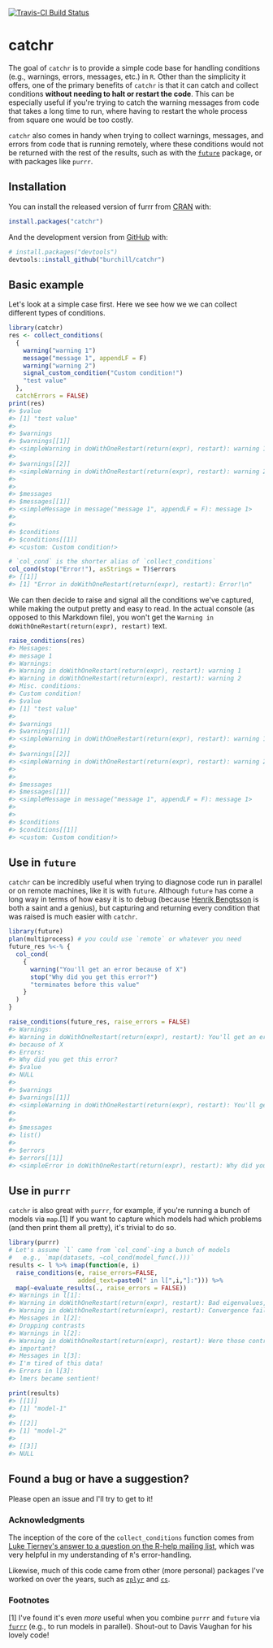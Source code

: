 
<!-- README.md is generated from README.Rmd. Please edit that file -->
[![Travis-CI Build Status](https://travis-ci.org/burchill/catchr.svg?branch=master)](https://travis-ci.org/burchill/catchr)

catchr
======

The goal of `catchr` is to provide a simple code base for handling conditions (e.g., warnings, errors, messages, etc.) in `R`. Other than the simplicity it offers, one of the primary benefits of `catchr` is that it can catch and collect conditions **without needing to halt or restart the code**. This can be especially useful if you're trying to catch the warning messages from code that takes a long time to run, where having to restart the whole process from square one would be too costly.

`catchr` also comes in handy when trying to collect warnings, messages, and errors from code that is running remotely, where these conditions would not be returned with the rest of the results, such as with the [`future`](https://github.com/HenrikBengtsson/future/) package, or with packages like `purrr`.

Installation
------------

You can install the released version of furrr from [CRAN](https://CRAN.R-project.org) with:

``` r
install.packages("catchr")
```

And the development version from [GitHub](https://github.com/) with:

``` r
# install.packages("devtools")
devtools::install_github("burchill/catchr")
```

Basic example
-------------

Let's look at a simple case first. Here we see how we we can collect different types of conditions.

``` r
library(catchr)
res <- collect_conditions(
  {
    warning("warning 1")
    message("message 1", appendLF = F)
    warning("warning 2")
    signal_custom_condition("Custom condition!")
    "test value"
  },
  catchErrors = FALSE)
print(res)
#> $value
#> [1] "test value"
#> 
#> $warnings
#> $warnings[[1]]
#> <simpleWarning in doWithOneRestart(return(expr), restart): warning 1>
#> 
#> $warnings[[2]]
#> <simpleWarning in doWithOneRestart(return(expr), restart): warning 2>
#> 
#> 
#> $messages
#> $messages[[1]]
#> <simpleMessage in message("message 1", appendLF = F): message 1>
#> 
#> 
#> $conditions
#> $conditions[[1]]
#> <custom: Custom condition!>

# `col_cond` is the shorter alias of `collect_conditions`
col_cond(stop("Error!"), asStrings = T)$errors
#> [[1]]
#> [1] "Error in doWithOneRestart(return(expr), restart): Error!\n"
```

We can then decide to raise and signal all the conditions we've captured, while making the output pretty and easy to read. In the actual console (as opposed to this Markdown file), you won't get the `Warning in doWithOneRestart(return(expr), restart)` text.

``` r
raise_conditions(res)
#> Messages:
#> message 1
#> Warnings:
#> Warning in doWithOneRestart(return(expr), restart): warning 1
#> Warning in doWithOneRestart(return(expr), restart): warning 2
#> Misc. conditions:
#> Custom condition!
#> $value
#> [1] "test value"
#> 
#> $warnings
#> $warnings[[1]]
#> <simpleWarning in doWithOneRestart(return(expr), restart): warning 1>
#> 
#> $warnings[[2]]
#> <simpleWarning in doWithOneRestart(return(expr), restart): warning 2>
#> 
#> 
#> $messages
#> $messages[[1]]
#> <simpleMessage in message("message 1", appendLF = F): message 1>
#> 
#> 
#> $conditions
#> $conditions[[1]]
#> <custom: Custom condition!>
```

Use in `future`
---------------

`catchr` can be incredibly useful when trying to diagnose code run in parallel or on remote machines, like it is with `future`. Although `future` has come a long way in terms of how easy it is to debug (because [Henrik Bengtsson](https://github.com/HenrikBengtsson) is both a saint and a genius), but capturing and returning every condition that was raised is much easier with `catchr`.

``` r
library(future)
plan(multiprocess) # you could use `remote` or whatever you need
future_res %<-% {
  col_cond(
    {
      warning("You'll get an error because of X")
      stop("Why did you get this error?")
      "terminates before this value"
    }
  )
}

raise_conditions(future_res, raise_errors = FALSE)
#> Warnings:
#> Warning in doWithOneRestart(return(expr), restart): You'll get an error
#> because of X
#> Errors:
#> Why did you get this error?
#> $value
#> NULL
#> 
#> $warnings
#> $warnings[[1]]
#> <simpleWarning in doWithOneRestart(return(expr), restart): You'll get an error because of X>
#> 
#> 
#> $messages
#> list()
#> 
#> $errors
#> $errors[[1]]
#> <simpleError in doWithOneRestart(return(expr), restart): Why did you get this error?>
```

Use in `purrr`
--------------

`catchr` is also great with `purrr`, for example, if you're running a bunch of models via `map`.[1] If you want to capture which models had which problems (and then print them all pretty), it's trivial to do so.

``` r
library(purrr)
# Let's assume `l` came from `col_cond`-ing a bunch of models
#   e.g., `map(datasets, ~col_cond(model_func(.)))`
results <- l %>% imap(function(e, i)
  raise_conditions(e, raise_errors=FALSE,
                   added_text=paste0(" in l[",i,"]:"))) %>%
  map(~evaluate_results(., raise_errors = FALSE))
#> Warnings in l[1]:
#> Warning in doWithOneRestart(return(expr), restart): Bad eigenvalues, bro
#> Warning in doWithOneRestart(return(expr), restart): Convergence failure!
#> Messages in l[2]:
#> Dropping contrasts
#> Warnings in l[2]:
#> Warning in doWithOneRestart(return(expr), restart): Were those contrasts
#> important?
#> Messages in l[3]:
#> I'm tired of this data!
#> Errors in l[3]:
#> lmers became sentient!

print(results)
#> [[1]]
#> [1] "model-1"
#> 
#> [[2]]
#> [1] "model-2"
#> 
#> [[3]]
#> NULL
```

Found a bug or have a suggestion?
---------------------------------

Please open an issue and I'll try to get to it!

### Acknowledgments

The inception of the core of the `collect_conditions` function comes from [Luke Tierney's answer to a question on the R-help mailing list](https://tolstoy.newcastle.edu.au/R/help/04/06/0217.html), which was very helpful in my understanding of `R`'s error-handling.

Likewise, much of this code came from other (more personal) packages I've worked on over the years, such as [`zplyr`](https://github.com/burchill/zplyr) and [`cs`](https://github.com/burchill/cs).

### Footnotes

[1] I've found it's even *more* useful when you combine `purrr` and `future` via [`furrr`](https://github.com/DavisVaughan/furrr) (e.g., to run models in parallel). Shout-out to Davis Vaughan for his lovely code!
